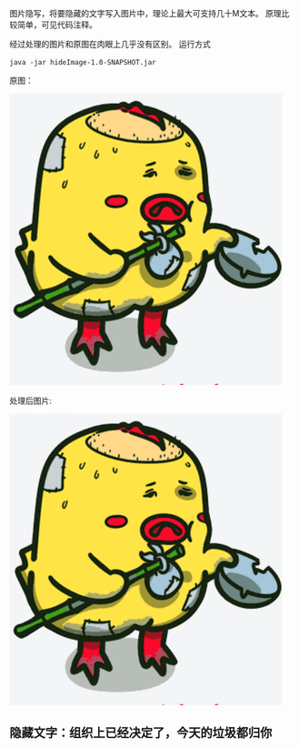 图片隐写，将要隐藏的文字写入图片中，理论上最大可支持几十M文本。
原理比较简单，可见代码注释。

经过处理的图片和原图在肉眼上几乎没有区别。
运行方式
```
java -jar hideImage-1.0-SNAPSHOT.jar
```
原图：

![原图][1]

处理后图片:

![处理后图片][2]

隐藏文字：组织上已经决定了，今天的垃圾都归你
------

  [1]: ./static/yaofan.png
  [2]: ./static/yaofan_hide.png


